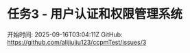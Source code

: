 # 任务3 - 用户认证和权限管理系统
开始时间: 2025-09-16T03:04:11Z
GitHub: https://github.com/alijiujiu123/ccpmTest/issues/3
